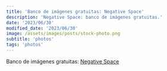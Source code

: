 ```yaml
---
title: 'Banco de imágenes gratuitas: Negative Space'
description: 'Negative Space: banco de imágenes gratuitas.'
date: '2023/06/30'
modified_date: '2023/06/30'
image: /assets/images/posts/stock-photo.png
subtitle: 'photos'
tags: 'photos'
---
```


Banco de imágenes gratuitas: [Negative Space](https://negativespace.co/)
